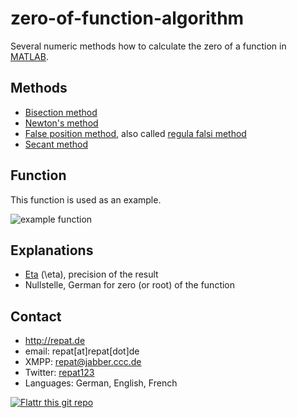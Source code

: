 zero-of-function-algorithm
======
Several numeric methods how to calculate the zero of a function in [MATLAB](https://en.wikipedia.org/wiki/MATLAB).

## Methods
* [Bisection method](https://en.wikipedia.org/wiki/Bisection_method)
* [Newton's method](https://en.wikipedia.org/wiki/Newton%27s_method)
* [False position method](https://en.wikipedia.org/wiki/False_position_method), also called [regula falsi method](https://en.wikipedia.org/wiki/Regula_falsi_method)
* [Secant method](https://en.wikipedia.org/wiki/Secant_method)

## Function
This function is used as an example.

![example function](http://repat.de/Bilder/nullstellen_funktion.jpg)

## Explanations
* [Eta](https://en.wikipedia.org/wiki/Eta) (\eta), precision of the result
* Nullstelle, German for zero (or root) of the function

## Contact
* http://repat.de
* email: repat[at]repat[dot]de
* XMPP: repat@jabber.ccc.de
* Twitter: [repat123](https://twitter.com/repat123 "repat123 on twitter")
* Languages: German, English, French

[![Flattr this git repo](http://api.flattr.com/button/flattr-badge-large.png)](https://flattr.com/submit/auto?user_id=repat&url=https://github.com/repat/zero-of-function-algorithms&language=&tags=github&category=software) 
